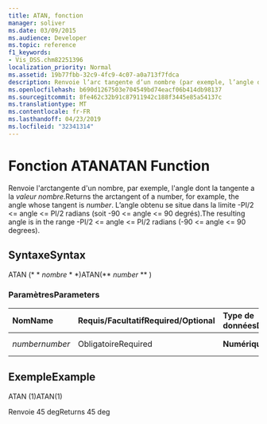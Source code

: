 ```yaml
---
title: ATAN, fonction
manager: soliver
ms.date: 03/09/2015
ms.audience: Developer
ms.topic: reference
f1_keywords:
- Vis_DSS.chm82251396
localization_priority: Normal
ms.assetid: 19b77fbb-32c9-4fc9-4c07-a0a713f7fdca
description: Renvoie l’arc tangente d’un nombre (par exemple, l’angle dont la tangente a la valeur number). L’angle obtenu se situe dans la limite -PI/2 <= angle <= PI/2 radians (soit -90 <= angle <= 90 degrés).
ms.openlocfilehash: b690d1267503e704549bd74eacf06b414db98137
ms.sourcegitcommit: 8fe462c32b91c87911942c188f3445e85a54137c
ms.translationtype: MT
ms.contentlocale: fr-FR
ms.lasthandoff: 04/23/2019
ms.locfileid: "32341314"
---
```

# <a name="atan-function"></a><span data-ttu-id="2fa37-104">Fonction ATAN</span><span class="sxs-lookup"><span data-stu-id="2fa37-104">ATAN Function</span></span>

<span data-ttu-id="2fa37-105">Renvoie l'arctangente d'un nombre, par exemple, l'angle dont la tangente a la _valeur nombre_.</span><span class="sxs-lookup"><span data-stu-id="2fa37-105">Returns the arctangent of a number, for example, the angle whose tangent is  _number_.</span></span> <span data-ttu-id="2fa37-106">L’angle obtenu se situe dans la limite -PI/2 <= angle <= PI/2 radians (soit -90 <= angle <= 90 degrés).</span><span class="sxs-lookup"><span data-stu-id="2fa37-106">The resulting angle is in the range -PI/2 <= angle <= PI/2 radians (-90 <= angle <= 90 degrees).</span></span> 
  
## <a name="syntax"></a><span data-ttu-id="2fa37-107">Syntaxe</span><span class="sxs-lookup"><span data-stu-id="2fa37-107">Syntax</span></span>

<span data-ttu-id="2fa37-108">ATAN (\* \* *nombre* \* \*)</span><span class="sxs-lookup"><span data-stu-id="2fa37-108">ATAN(\*\* *number* \*\* )</span></span> 
  
### <a name="parameters"></a><span data-ttu-id="2fa37-109">Paramètres</span><span class="sxs-lookup"><span data-stu-id="2fa37-109">Parameters</span></span>

|<span data-ttu-id="2fa37-110">**Nom**</span><span class="sxs-lookup"><span data-stu-id="2fa37-110">**Name**</span></span>|<span data-ttu-id="2fa37-111">**Requis/Facultatif**</span><span class="sxs-lookup"><span data-stu-id="2fa37-111">**Required/Optional**</span></span>|<span data-ttu-id="2fa37-112">**Type de données**</span><span class="sxs-lookup"><span data-stu-id="2fa37-112">**Data Type**</span></span>|<span data-ttu-id="2fa37-113">**Description**</span><span class="sxs-lookup"><span data-stu-id="2fa37-113">**Description**</span></span>|
|:-----|:-----|:-----|:-----|
| <span data-ttu-id="2fa37-114">_number_</span><span class="sxs-lookup"><span data-stu-id="2fa37-114">_number_</span></span> <br/> |<span data-ttu-id="2fa37-115">Obligatoire</span><span class="sxs-lookup"><span data-stu-id="2fa37-115">Required</span></span>  <br/> |<span data-ttu-id="2fa37-116">**Numérique**</span><span class="sxs-lookup"><span data-stu-id="2fa37-116">**Numeric**</span></span> <br/> |<span data-ttu-id="2fa37-117">Tangente de l’angle.</span><span class="sxs-lookup"><span data-stu-id="2fa37-117">The tangent of the angle.</span></span>  <br/> |
   
## <a name="example"></a><span data-ttu-id="2fa37-118">Exemple</span><span class="sxs-lookup"><span data-stu-id="2fa37-118">Example</span></span>

<span data-ttu-id="2fa37-119">ATAN (1)</span><span class="sxs-lookup"><span data-stu-id="2fa37-119">ATAN(1)</span></span> 
  
<span data-ttu-id="2fa37-120">Renvoie 45 deg</span><span class="sxs-lookup"><span data-stu-id="2fa37-120">Returns 45 deg</span></span> 
  

